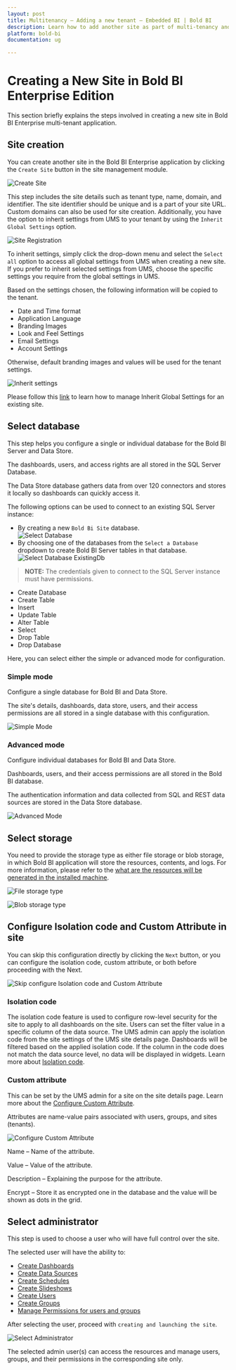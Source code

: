 ```yaml
---
layout: post
title: Multitenancy – Adding a new tenant – Embedded BI | Bold BI
description: Learn how to add another site as part of multi-tenancy and configure separate database and data store with Bold BI Embedded.
platform: bold-bi
documentation: ug

---
```


# Creating a New Site in Bold BI Enterprise Edition

This section briefly explains the steps involved in creating a new site in Bold BI Enterprise multi-tenant application.

## Site creation

You can create another site in the Bold BI Enterprise application by clicking the `Create Site` button in the site management module.

![Create Site](/static/assets/multi-tenancy/images/create-button.png#max-width=95%)

This step includes the site details such as tenant type, name, domain, and identifier. The site identifier should be unique and is a part of your site URL. Custom domains can also be used for site creation. Additionally, you have the option to inherit settings from UMS to your tenant by using the `Inherit Global Settings` option.

![Site Registration](/static/assets/multi-tenancy/images/site-creation.png#max-width=45%)

To inherit settings, simply click the drop-down menu and select the `Select all` option to access all global settings from UMS when creating a new site. If you prefer to inherit selected settings from UMS, choose the specific settings you require from the global settings in UMS.

Based on the settings chosen, the following information will be copied to the tenant.
* Date and Time format
* Application Language
* Branding Images
* Look and Feel Settings
* Email Settings
* Account Settings

 Otherwise, default branding images and values will be used for the tenant settings.

![Inherit settings](/static/assets/multi-tenancy/images/select-inherit-settings.png)

Please follow this [link](/multi-tenancy/manage-sites/#settings) to learn how to manage Inherit Global Settings for an existing site.

## Select database 

This step helps you configure a single or individual database for the Bold BI Server and Data Store.

The dashboards, users, and access rights are all stored in the SQL Server Database.

The Data Store database gathers data from over 120 connectors and stores it locally so dashboards can quickly access it.

The following options can be used to connect to an existing SQL Server instance:

* By creating a new `Bold Bi Site` database.  
![Select Database](/static/assets/multi-tenancy/images/select-database.png#max-width=45%)
* By choosing one of the databases from the `Select a Database` dropdown to create Bold BI Server tables in that database. 
![Select Database ExistingDb](/static/assets/multi-tenancy/images/select-database-existing.png#max-width=45%)

> **NOTE:**  The credentials given to connect to the SQL Server instance must have permissions.
* Create Database 
* Create Table
* Insert
* Update Table
* Alter Table
* Select
* Drop Table
* Drop Database  

Here, you can select either the simple or advanced mode for configuration.

### Simple mode

Configure a single database for Bold BI and Data Store.

The site's details, dashboards, data store, users, and their access permissions are all stored in a single database with this configuration.

![Simple Mode](/static/assets/multi-tenancy/images/simple-mode.png#max-width=45%)

### Advanced mode

Configure individual databases for Bold BI and Data Store.

Dashboards, users, and their access permissions are all stored in the Bold BI database.

The authentication information and data collected from SQL and REST data sources are stored in the Data Store database.

![Advanced Mode](/static/assets/multi-tenancy/images/advanced-mode.png#max-width=45%)

## Select storage

You need to provide the storage type as either file storage or blob storage, in which Bold BI application will store the resources, contents, and logs. For more information, please refer to the [what are the resources will be generated in the installed machine](https://support.boldbi.com/kb/article/16571/what-all-are-the-files-and-folders-will-be-generated-in-the-installed-machine).

![File storage type](/static/assets/multi-tenancy/images/select-storage-file.png#max-width=45%)

![Blob storage type](/static/assets/multi-tenancy/images/select-storage-blob.png#max-width=45%)

## Configure Isolation code and Custom Attribute in site 

You can skip this configuration directly by clicking the `Next` button, or you can configure the isolation code, custom attribute, or both before proceeding with the Next.

![Skip configure Isolation code and Custom Attribute](/static/assets/multi-tenancy/images/configure-isolation-and-attribute.png#max-width=45%)

### Isolation code

The isolation code feature is used to configure row-level security for the site to apply to all dashboards on the site. Users can set the filter value in a specific column of the data source. The UMS admin can apply the isolation code from the site settings of the UMS site details page. Dashboards will be filtered based on the applied isolation code. If the column in the code does not match the data source level, no data will be displayed in widgets. Learn more about [Isolation code](/working-with-data-sources/configuring-isolation-code/).

### Custom attribute

This can be set by the UMS admin for a site on the site details page. Learn more about the [Configure Custom Attribute](/working-with-data-sources/configuring-custom-attribute/).

Attributes are name-value pairs associated with users, groups, and sites (tenants).

![Configure Custom Attribute](/static/assets/multi-tenancy/images/custom-attribute.png#max-width=45%)

Name – Name of the attribute.

Value – Value of the attribute.

Description – Explaining the purpose for the attribute.

Encrypt – Store it as encrypted one in the database and the value will be shown as dots in the grid.

## Select administrator

This step is used to choose a user who will have full control over the site.

The selected user will have the ability to:
* [Create Dashboards](/managing-resources/manage-dashboards/open-dashboards/)
* [Create Data Sources](/managing-resources/manage-data-sources/)
* [Create Schedules](/managing-resources/manage-schedules/)
* [Create Slideshows](/managing-resources/manage-slideshows/)
* [Create Users](/managing-resources/manage-users/)
* [Create Groups](/managing-resources/manage-groups/)
* [Manage Permissions for users and groups](/managing-resources/manage-permissions/)

After selecting the user, proceed with `creating and launching the site`.

![Select Administrator](/static/assets/multi-tenancy/images/select-administrator.png#max-width=45%)

The selected admin user(s) can access the resources and manage users, groups, and their permissions in the corresponding site only.